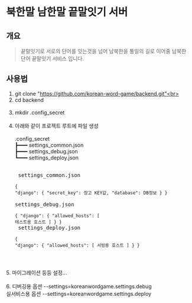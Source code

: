 # 북한말 남한말 끝말잇기 서버

## 개요

> 끝말잇기로 서로의 단어를 잇는것을 넘어 남북한을 통일의 길로 이어줄 남북한 단어 끝말잇기 서비스 입니다.

## 사용법


1. git clone "https://github.com/korean-word-game/backend.git"<br><br>
2. cd backend<br><br>
3. mkdir .config_secret<br><br>
4. 아래와 같이 프로젝트 루트에 파일 생성<br><br>
 .config_secret<br>
┣━━━ settings_common.json<br>
┣━━━ settings_debug.json<br>
┗━━━ settings_deploy.json<br><br><pre>
settings_common.json<br><br><code>{
  "django": {
    "secret_key": 장고 KEY값,
    "database": DB정보
  }
}
</code><br>
settings_debug.json<br><br><code>{
  "django": {
    "allowed_hosts": [
      테스트용 호스트
    ]
  }
}
</code><br>
settings_deploy.json<br><br><code>{
  "django": {
    "allowed_hosts": [
      서빙용 호스트
    ]
  }
}
</code>
</pre>5. 마이그레이션 등등 설정...<br><br>
6. 디버깅용 옵션 --settings=koreanwordgame.settings.debug <br>
실서비스용 옵션 --settings=koreanwordgame.settings.deploy